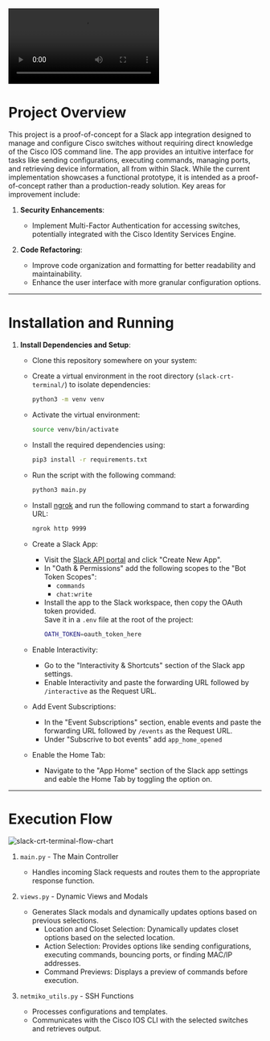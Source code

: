 <video src="https://github.com/user-attachments/assets/414bf425-4790-4c4f-97eb-bbea60b1162d" controls></video>
---
# Project Overview

This project is a proof-of-concept for a Slack app integration designed to manage and configure Cisco switches without requiring direct knowledge of the Cisco IOS command line. The app provides an intuitive interface for tasks like sending configurations, executing commands, managing ports, and retrieving device information, all from within Slack. While the current implementation showcases a functional prototype, it is intended as a proof-of-concept rather than a production-ready solution. Key areas for improvement include:

1. **Security Enhancements**:
   - Implement Multi-Factor Authentication for accessing switches, potentially integrated with the Cisco Identity Services Engine.

2. **Code Refactoring**:
   - Improve code organization and formatting for better readability and maintainability.
    - Enhance the user interface with more granular configuration options.
---
# Installation and Running

1. **Install Dependencies and Setup**:
   - Clone this repository somewhere on your system:
   - Create a virtual environment in the root directory (`slack-crt-terminal/`) to isolate dependencies:
     ```bash
     python3 -m venv venv
     ```
   - Activate the virtual environment:
     ```bash
     source venv/bin/activate
     ```
   - Install the required dependencies using:
     ```bash
     pip3 install -r requirements.txt
     ```
   - Run the script with the following command:
     ```bash
     python3 main.py
     ```
   - Install [ngrok](https://ngrok.com/download) and run the following command to start a forwarding URL:  
     ```bash
     ngrok http 9999
     ```
   - Create a Slack App:
     - Visit the [Slack API portal](https://api.slack.com/apps) and click "Create New App".
     - In "Oath & Permissions" add the following scopes to the "Bot Token Scopes":
       - `commands`
       - `chat:write`
     - Install the app to the Slack workspace, then copy the OAuth token provided.  
       Save it in a `.env` file at the root of the project:
       ```bash
       OATH_TOKEN=oauth_token_here
       ```
   - Enable Interactivity:
     - Go to the "Interactivity & Shortcuts" section of the Slack app settings.
     - Enable Interactivity and paste the forwarding URL followed by `/interactive` as the Request URL.  

   - Add Event Subscriptions:
     - In the "Event Subscriptions" section, enable events and paste the forwarding URL followed by `/events` as the Request URL.  
     - Under "Subscrive to bot events" add `app_home_opened`

   - Enable the Home Tab:
     - Navigate to the "App Home" section of the Slack app settings and eable the Home Tab by toggling the option on.
---
# Execution Flow
![slack-crt-terminal-flow-chart](https://github.com/user-attachments/assets/830c0676-9179-4f58-84a3-baf0711ac7cf)
1. `main.py` - The Main Controller
   - Handles incoming Slack requests and routes them to the appropriate response function.

2. `views.py` - Dynamic Views and Modals
   - Generates Slack modals and dynamically updates options based on previous selections.
     - Location and Closet Selection: Dynamically updates closet options based on the selected location.
     - Action Selection: Provides options like sending configurations, executing commands, bouncing ports, or finding MAC/IP addresses.
     - Command Previews: Displays a preview of commands before execution.

3. `netmiko_utils.py` - SSH Functions
   - Processes configurations and templates.
   - Communicates with the Cisco IOS CLI with the selected switches and retrieves output.
